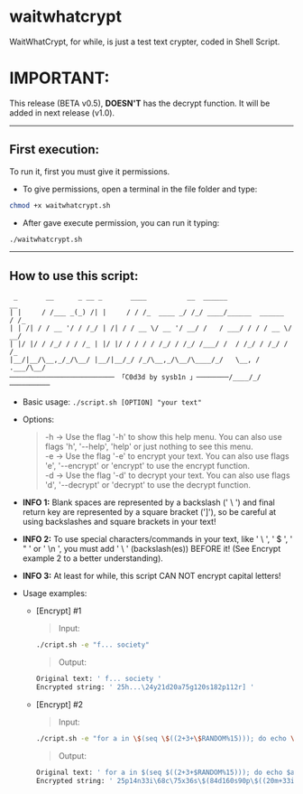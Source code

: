 # waitwhatcrypt
WaitWhatCrypt, for while, is just a test text crypter, coded in Shell Script.

# **IMPORTANT:**
This release (BETA v0.5), **DOESN'T** has the decrypt function. It will be added in next release (v1.0).

---

## First execution:
To run it, first you must give it permissions.

* To give permissions, open a terminal in the file folder and type:
```bash 
chmod +x waitwhatcrypt.sh
```

* After gave execute permission, you can run it typing:
```bash
./waitwhatcrypt.sh
```

---

## How to use this script:
```
 _       __      _ __ _       ____          __  ______                 __
| |     / /___ _(_) /| |     / / /_  ____ _/ /_/ ____/______  ______  / /_
| | /| / / __ '/ / /_/ | /| / / __ \/ __ '/ __/ /   / ___/ / / / __ \/ __/
| |/ |/ / /_/ / / /_ | |/ |/ / / / / /_/ / /_/ /___/ /  / /_/ / /_/ / /_
|__/|__/\__,_/_/\__/ |__/|__/_/ /_/\__,_/\__/\____/_/   \__, / .___/\__/
────────────────────────── 「C0d3d by sysb1n 」────────/____/_/──────────
```

* Basic usage: `./script.sh [OPTION] "your text"`

* Options:
    > -h -> Use the flag '-h' to show this help menu. You can also use flags 'h', '--help', 'help' or just nothing to see this menu.  
    > -e -> Use the flag '-e' to encrypt your text. You can also use flags 'e', '--encrypt' or 'encrypt' to use the encrypt function.  
    > -d -> Use the flag '-d' to decrypt your text. You can also use flags 'd', '--decrypt' or 'decrypt' to use the decrypt function.  

* **INFO 1:** Blank spaces are represented by a backslash (' \ ') and final return key are represented by a square bracket (']'), so be careful at using backslashes and square brackets in your text!  
* **INFO 2:** To use special characters/commands in your text, like ' \ ', ' $ ', ' " ' or ' \n ', you must add ' \ ' (backslash(es)) BEFORE it! (See Encrypt example 2 to a better understanding).  
* **INFO 3:** At least for while, this script CAN NOT encrypt capital letters!  

* Usage examples:  
    * [Encrypt] #1  
        > Input:  
        ```bash
        ./cript.sh -e "f... society"  
        ```
        
        > Output:  
        ```bash
        Original text: ' f... society '  
        Encrypted string: ' 25h...\24y21d20a75g120s182p112r] '
        ```  

    * [Encrypt] #2  
        > Input:  
        ```bash
        ./cript.sh -e "for a in \$(seq \$((2+3+\$RANDOM%15))); do echo \$a | tr \"\\\n\" \" \"; done; echo \"\";"  
        ```
            
        > Output:  
        ```bash
        Original text: ' for a in $(seq $((2+3+$RANDOM%15))); do echo $a | tr "\n" " "; done; echo ""; '  
        Encrypted string: ' 25p14n33i\68c\75x36s\$(84d160s90p\$((20m+33i+$RANDOM%12y65o)));\252d105u\320v85m162y133r\$340k\|\546j242v\"\138t"\"\";\432h175c156g540h;\560x145o270d217j\"";] '  
        ```
